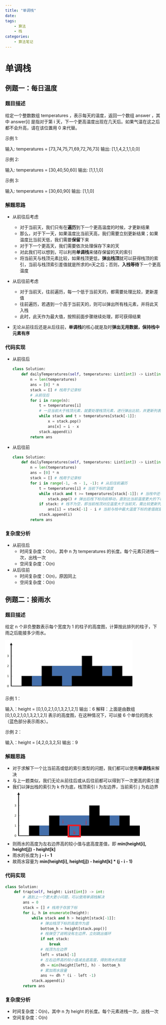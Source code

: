 ```yaml
---
title: "单调栈"
date:
tags:
    - 算法
    - 栈
categories:
    - 算法笔记
---
```


# 单调栈

## 例题一：每日温度

### 题目描述
给定一个整数数组 temperatures ，表示每天的温度，返回一个数组 answer ，其中 answer[i] 是指对于第 i 天，下一个更高温度出现在几天后。如果气温在这之后都不会升高，请在该位置用 0 来代替。

 

示例 1:

输入: temperatures = [73,74,75,71,69,72,76,73]
输出: [1,1,4,2,1,1,0,0]

示例 2:

输入: temperatures = [30,40,50,60]
输出: [1,1,1,0]

示例 3:

输入: temperatures = [30,60,90]
输出: [1,1,0]

### 解题思路
* 从前往后考虑
    * 对于当前天，我们只有在**遍历**到下一个更高温度的时候，才更新结果
    * 那么，对于下一天，如果温度比当前天高，我们需要立刻更新结果；如果温度比当前天低，我们需要**保留**下来
    * 对于下一个更高天，我们需要依次处理保存下来的天
    * 对此我们可以想到，可以利用**单调栈**来储存保留的天的索引
    * 将当前天与栈顶元素比较，如果栈顶更低，**弹出栈顶**就可以获得栈顶的索引，当前与栈顶索引差值就是所求的n天之后；否则，**入栈等待**下一个更高温度

* 从后往前考虑
    * 对于当前天，往前遍历，每一个低于当前天的，都需要处理比较，更新差值
    * 往前遍历，若遇到一个高于当前天的，则可以弹出所有栈元素，并将此天入栈
    * 此时，此天作为最大值，按照前面步骤继续处理，即可获得结果

* 无论从前往后还是从后往前，**单调栈**的核心就是及时**弹出无用数据，保持栈中元素有序**

### 代码实现
* 从前往后
    ~~~python
    class Solution:
        def dailyTemperatures(self, temperatures: List[int]) -> List[int]:
            n = len(temperatures)
            ans = [0] * n
            stack = [] # 栈用于记录标
            # 从前往后
            for i in range(n):
                t = temperatures[i]
                # 一旦当前大于栈顶元素，就要处理栈顶元素，进行弹出比较，并更新列表
                while stack and t > temperatures[stack[-1]]:
                    x = stack.pop()
                    ans[x] = i - x 
                stack.append(i)
            return ans
    ~~~

* 从后往前
    ~~~python
    class Solution:
        def dailyTemperatures(self, temperatures: List[int]) -> List[int]:
            n = len(temperatures)
            ans = [0] * n
            stack = [] # 栈用于记录标
            for i in range(-1, -n - 1, -1): # 从后往前遍历
                t = temperatures[i] # 当前下标的温度
                while stack and t >= temperatures[stack[-1]]: # 当栈中还有小于当前温度的下标，则弹出
                    stack.pop() # 弹出后栈下标向前移动，直到比当前温度更大的下标
                if stack: # 栈不为空，即当前栈顶对应温度大于当前天，需比较更新列表
                    ans[i] = stack[-1] - i # 当前与栈中最大温度下标的差值就是所求的
                stack.append(i)
            return ans
    ~~~

### 复杂度分析
* 从前往后
    * 时间复杂度：O(n)，其中 n 为 temperatures 的长度。每个元素只进栈一次，出栈一次
    * 空间复杂度：O(n)
* 从后往前
    * 时间复杂度：O(n)，原因同上
    * 空间复杂度：O(n)



## 例题二：接雨水

### 题目描述
给定 n 个非负整数表示每个宽度为 1 的柱子的高度图，计算按此排列的柱子，下雨之后能接多少雨水。

![图](../assert/algorithm/rainwatertrap2.png)

示例 1：

输入：height = [0,1,0,2,1,0,1,3,2,1,2,1]
输出：6
解释：上面是由数组 [0,1,0,2,1,0,1,3,2,1,2,1] 表示的高度图，在这种情况下，可以接 6 个单位的雨水（蓝色部分表示雨水）。 

示例 2：

输入：height = [4,2,0,3,2,5]
输出：9

### 解题思路
* 对于求解下一个比当前高或低的索引类型的问题，我们都可以使用**单调栈**来解决
* 与上一题类似，我们无论从前往后或从后往前都可以得到下一次更高的索引差
* 我们以弹出栈的索引为 k 作为底，栈顶索引 i 为左边界，当前索引 j 为右边界
![示意图](../assert/algorithm/rainwatertrap.png)
* 则雨水的高度为左右边界高的较小值与底高度差值，即 **min(height[i], height[j]) - height[k]**
* 雨水的长度为 **j - i - 1**
* 故雨水容量为 **min(height[i], height[j]) - height[k] * (j - i - 1)**

### 代码实现
~~~python
class Solution:
    def trap(self, height: List[int]) -> int:
        # 遇到上一个更大更小问题，可以使用单调栈解决
        ans = 0
        stack = [] # 栈用于存放下标
        for i, h in enumerate(height):
            while stack and h > height[stack[-1]]:
                # 弹出栈顶下标的高度作为底
                bottom_h = height[stack.pop()]
                # 栈弹空了说明没有左边界，立刻跳出循环
                if not stack:
                    break
                # 栈顶为左边界
                left = stack[-1]
                # 左右边界高的较小值减去底高度，得到雨水的高度
                dh = min(height[left], h) - bottom_h
                # 累加雨水容量
                ans += dh * (i - left -1)
            stack.append(i)
        return ans
~~~

### 复杂度分析
* 时间复杂度：O(n)，其中 n 为 height 的长度。每个元素进栈一次，出栈一次
* 空间复杂度：O(n)
